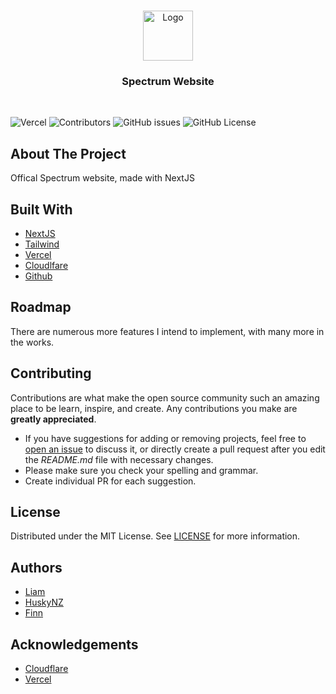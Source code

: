 <br/>
<p align="center">
  <a href="https://github.com/SpectrumPro/Spectrum-Website/">
    <img src="https://serv.hnz.li/spectrum/logo/default.png" alt="Logo" width="80" height="80">
  </a>

  <h3 align="center">Spectrum Website</h3>
  <br>

</p>

![Vercel](https://therealsujitk-vercel-badge.vercel.app/?app=spectrum-website) ![Contributors](https://img.shields.io/github/contributors/HuskyNZ/peter-v2?color=dark-green) ![GitHub issues](https://img.shields.io/github/issues/SpectrumPro/Spectrum-Website) ![GitHub License](https://img.shields.io/github/license/SpectrumPro/Spectrum-Website)

## About The Project

Offical Spectrum website, made with NextJS

## Built With

* [NextJS](https://nextjs.org/)
* [Tailwind](https://tailwindcss.com/)
* [Vercel](https://vercel.com/)
* [Cloudlfare](https://www.cloudflare.com/)
* [Github](https://github.com/)

## Roadmap

There are numerous more features I intend to implement, with many more in the works.

## Contributing

Contributions are what make the open source community such an amazing place to be learn, inspire, and create. Any contributions you make are **greatly appreciated**.

* If you have suggestions for adding or removing projects, feel free to [open an issue](https://github.com/issues/new/SpectrumPro/Spectrum-Website) to discuss it, or directly create a pull request after you edit the *README.md* file with necessary changes.
* Please make sure you check your spelling and grammar.
* Create individual PR for each suggestion.

## License

Distributed under the MIT License. See [LICENSE](https://github.com/SpectrumPro/Spectrum-Website/blob/master/LICENSE) for more information.

## Authors

* [Liam](https://liamsherwin.tech/)
* [HuskyNZ](https://www.husky.nz)
* [Finn](https://finn.nz)

## Acknowledgements

* [Cloudflare](https://cloudflare.com)
* [Vercel](https://vercel.com)
